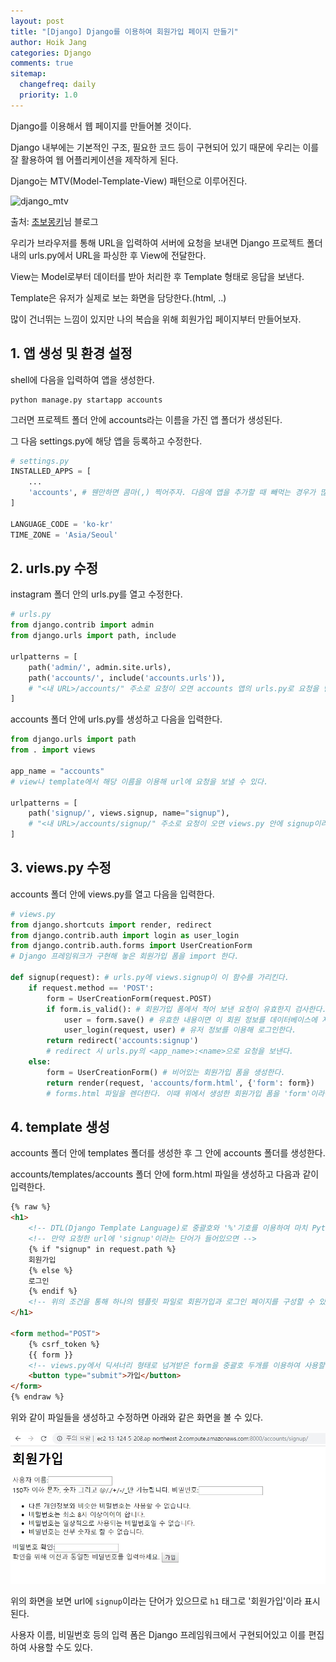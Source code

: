 ```yaml
---
layout: post
title: "[Django] Django를 이용하여 회원가입 페이지 만들기"
author: Hoik Jang
categories: Django
comments: true
sitemap:
  changefreq: daily
  priority: 1.0
---
```


Django를 이용해서 웹 페이지를 만들어볼 것이다.

Django 내부에는 기본적인 구조, 필요한 코드 등이 구현되어 있기 때문에 우리는 이를 잘 활용하여 웹 어플리케이션을 제작하게 된다.

Django는 MTV(Model-Template-View) 패턴으로 이루어진다.

![django_mtv](https://wayhome25.github.io/assets/post-img/django/mtv.png)

출처: [초보몽키](<https://wayhome25.github.io/django/2017/02/28/django-03-lotto-project-1/>)님 블로그

우리가 브라우저를 통해 URL을 입력하여 서버에 요청을 보내면 Django 프로젝트 폴더 내의 urls.py에서 URL을 파싱한 후 View에 전달한다.

View는 Model로부터 데이터를 받아 처리한 후 Template 형태로 응답을 보낸다.

Template은 유저가 실제로 보는 화면을 담당한다.(html, ..)

많이 건너뛰는 느낌이 있지만 나의 복습을 위해 회원가입 페이지부터 만들어보자.

## 1. 앱 생성 및 환경 설정

shell에 다음을 입력하여 앱을 생성한다.

```shell
python manage.py startapp accounts
```

그러면 프로젝트 폴더 안에 accounts라는 이름을 가진 앱 폴더가 생성된다.

그 다음 settings.py에 해당 앱을 등록하고 수정한다.

```python
# settings.py
INSTALLED_APPS = [
	...
	'accounts', # 웬만하면 콤마(,) 찍어주자. 다음에 앱을 추가할 때 빼먹는 경우가 많다.
]

LANGUAGE_CODE = 'ko-kr'
TIME_ZONE = 'Asia/Seoul'
```



## 2. urls.py 수정

instagram 폴더 안의 urls.py를 열고 수정한다.

```python
# urls.py
from django.contrib import admin
from django.urls import path, include

urlpatterns = [
    path('admin/', admin.site.urls),
    path('accounts/', include('accounts.urls')),
    # "<내 URL>/accounts/" 주소로 요청이 오면 accounts 앱의 urls.py로 요청을 넘긴다.
]
```

accounts 폴더 안에 urls.py를 생성하고 다음을 입력한다.

```python
from django.urls import path
from . import views

app_name = "accounts"
# view나 template에서 해당 이름을 이용해 url에 요청을 보낼 수 있다.

urlpatterns = [
    path('signup/', views.signup, name="signup"),
    # "<내 URL>/accounts/signup/" 주소로 요청이 오면 views.py 안에 signup이라는 함수를 찾아 실행한다.
]
```



## 3. views.py 수정

accounts 폴더 안에 views.py를 열고 다음을 입력한다.

```python
# views.py
from django.shortcuts import render, redirect
from django.contrib.auth import login as user_login
from django.contrib.auth.forms import UserCreationForm
# Django 프레임워크가 구현해 놓은 회원가입 폼을 import 한다.

def signup(request): # urls.py에 views.signup이 이 함수를 가리킨다.
    if request.method == 'POST':
        form = UserCreationForm(request.POST)
        if form.is_valid(): # 회원가입 폼에서 적어 보낸 요청이 유효한지 검사한다.
            user = form.save() # 유효한 내용이면 이 회원 정보를 데이터베이스에 저장한다. 그 유저 정보를 리턴한다.
            user_login(request, user) # 유저 정보를 이용해 로그인한다.
        return redirect('accounts:signup')
    	# redirect 시 urls.py의 <app_name>:<name>으로 요청을 보낸다.
    else:
        form = UserCreationForm() # 비어있는 회원가입 폼을 생성한다.
        return render(request, 'accounts/form.html', {'form': form})
    	# forms.html 파일을 렌더한다. 이때 위에서 생성한 회원가입 폼을 'form'이라는 이름으로 함께 보낸다.(딕셔너리)
```



## 4. template 생성

accounts 폴더 안에 templates 폴더를 생성한 후 그 안에 accounts 폴더를 생성한다.

accounts/templates/accounts 폴더 안에 form.html 파일을 생성하고 다음과 같이 입력한다.

```html
{% raw %}
<h1>
    <!-- DTL(Django Template Language)로 중괄호와 '%'기호를 이용하여 마치 Python과 비슷하게 조건과 반복문을 사용할 수 있다. -->
    <!-- 만약 요청한 url에 'signup'이라는 단어가 들어있으면 -->
	{% if "signup" in request.path %}
	회원가입
	{% else %}
	로그인
	{% endif %}
    <!-- 위의 조건을 통해 하나의 템플릿 파일로 회원가입과 로그인 페이지를 구성할 수 있다. -->
</h1>

<form method="POST">
	{% csrf_token %}
	{{ form }}
    <!-- views.py에서 딕셔너리 형태로 넘겨받은 form을 중괄호 두개를 이용하여 사용할 수 있다. -->
	<button type="submit">가입</button>
</form>
{% endraw %}
```

위와 같이 파일들을 생성하고 수정하면 아래와 같은 화면을 볼 수 있다.

![django_signup](/assets/img/django/django_signup.jpg)

위의 화면을 보면 url에 `signup`이라는 단어가 있으므로 `h1` 태그로 '회원가입'이라 표시된다.

사용자 이름, 비밀번호 등의 입력 폼은 Django 프레임워크에서 구현되어있고 이를 편집하여 사용할 수도 있다.